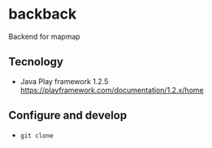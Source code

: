 # backback
Backend for mapmap

## Tecnology

* Java Play framework 1.2.5 https://playframework.com/documentation/1.2.x/home

## Configure and develop

* `git clone`
